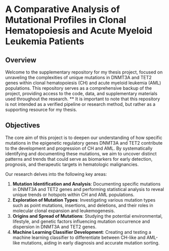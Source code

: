 # A Comparative Analysis of Mutational Profiles in Clonal Hematopoiesis and Acute Myeloid Leukemia Patients

## Overview

Welcome to the supplementary repository for my thesis project, focused on unraveling the complexities of unique mutations in DNMT3A and TET2 genes within clonal hematopoiesis (CH) and acute myeloid leukemia (AML) populations. This repository serves as a comprehensive backup of the project, providing access to the code, data, and supplementary materials used throughout the research. ** It is important to note that this repository is not intended as a verified pipeline or research method, but rather as a supporting resource for my thesis.

## Objectives

The core aim of this project is to deepen our understanding of how specific mutations in the epigenetic regulatory genes DNMT3A and TET2 contribute to the development and progression of CH and AML. By systematically identifying and documenting these mutations, we aim to uncover distinct patterns and trends that could serve as biomarkers for early detection, prognosis, and therapeutic targets in hematologic malignancies.

Our research delves into the following key areas:

1. **Mutation Identification and Analysis**: Documenting specific mutations in DNMT3A and TET2 genes and performing statistical analysis to reveal unique trends or hotspots within CH and AML populations.
2. **Exploration of Mutation Types**: Investigating various mutation types such as point mutations, insertions, and deletions, and their roles in molecular clonal expansion and leukemogenesis.
3. **Origins and Spread of Mutations**: Studying the potential environmental, lifestyle, and genetic factors influencing mutation occurrence and dispersion in DNMT3A and TET2 genes.
4. **Machine Learning Classifier Development**: Creating and testing a machine learning classifier to differentiate between CH-like and AML-like mutations, aiding in early diagnosis and accurate mutation sorting.
